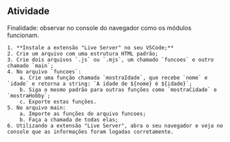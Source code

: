 ## Atividade

Finalidade: observar no console do navegador como os módulos funcionam.

    1. **Instale a extensão "Live Server" no seu VSCode;**
    2. Crie um arquivo com uma estrutura HTML padrão;
    3. Crie dois arquivos `.js` ou `.mjs`, um chamado `funcoes` e outro chamado `main`;
    4. No arquivo `funcoes`:
        a. Crie uma função chamada `mostraIdade`, que recebe `nome` e `idade` e retorna a string: `A idade de ${nome} é ${idade}`;
        b. Siga o mesmo padrão para outras funções como `mostraCidade` e `mostraHobby`;
        c. Exporte estas funções.
    5. No arquivo main:
        a. Importe as funções do arquivo funcoes;
        b. Faça a chamada de todas elas;
    6. Utilizando a extensão "Live Server", abra o seu navegador e veja no console que as informações foram logadas corretamente.
